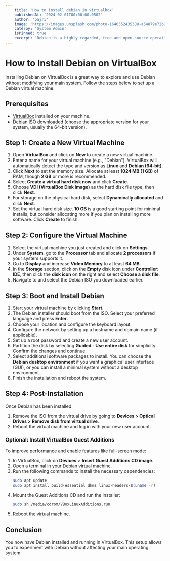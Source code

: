 ```yaml
---
    title: 'How to install debian in virtualbox'
    publishedAt: '2024-02-01T00:00:00.0502'
    author: 'pajri'
    image: 'https://images.unsplash.com/photo-1640552435388-a54879e72b28?q=80&w=2070&auto=format&fit=crop&ixlib=rb-4.0.3&ixid=M3wxMjA3fDB8MHxwaG90by1wYWdlfHx8fGVufDB8fHx8fA%3D%3D'
    cateroy: 'System Admin'
    isPinned: true
    excerpt: 'Debian is a highly regarded, free and open-source operating system based on the Linux kernel.'
---
```

# How to Install Debian on VirtualBox

Installing Debian on VirtualBox is a great way to explore and use Debian without modifying your main system. Follow the steps below to set up a Debian virtual machine.

## Prerequisites

- [VirtualBox](https://www.virtualbox.org/wiki/Downloads) installed on your machine.
- [Debian ISO](https://www.debian.org/distrib/) downloaded (choose the appropriate version for your system, usually the 64-bit version).

## Step 1: Create a New Virtual Machine

1. Open **VirtualBox** and click on **New** to create a new virtual machine.
2. Enter a name for your virtual machine (e.g., "Debian"). VirtualBox will automatically detect the type and version as **Linux** and **Debian (64-bit)**.
3. Click **Next** to set the memory size. Allocate at least **1024 MB (1 GB)** of RAM, though **2 GB** or more is recommended.
4. Select **Create a virtual hard disk now** and click **Create**.
5. Choose **VDI (VirtualBox Disk Image)** as the hard disk file type, then click **Next**.
6. For storage on the physical hard disk, select **Dynamically allocated** and click **Next**.
7. Set the virtual hard disk size. **10 GB** is a good starting point for minimal installs, but consider allocating more if you plan on installing more software. Click **Create** to finish.

## Step 2: Configure the Virtual Machine

1. Select the virtual machine you just created and click on **Settings**.
2. Under **System**, go to the **Processor** tab and allocate **2 processors** if your system supports it.
3. Go to **Display** and increase **Video Memory** to at least **64 MB**.
4. In the **Storage** section, click on the **Empty** disk icon under **Controller: IDE**, then click the **disk icon** on the right and select **Choose a disk file**.
5. Navigate to and select the Debian ISO you downloaded earlier.

## Step 3: Boot and Install Debian

1. Start your virtual machine by clicking **Start**.
2. The Debian installer should boot from the ISO. Select your preferred language and press **Enter**.
3. Choose your location and configure the keyboard layout.
4. Configure the network by setting up a hostname and domain name (if applicable).
5. Set up a root password and create a new user account.
6. Partition the disk by selecting **Guided - Use entire disk** for simplicity. Confirm the changes and continue.
7. Select additional software packages to install. You can choose the **Debian desktop environment** if you want a graphical user interface (GUI), or you can install a minimal system without a desktop environment.
8. Finish the installation and reboot the system.

## Step 4: Post-Installation

Once Debian has been installed:

1. Remove the ISO from the virtual drive by going to **Devices > Optical Drives > Remove disk from virtual drive**.
2. Reboot the virtual machine and log in with your new user account.

### Optional: Install VirtualBox Guest Additions

To improve performance and enable features like full-screen mode:

1. In VirtualBox, click on **Devices** > **Insert Guest Additions CD image**.
2. Open a terminal in your Debian virtual machine.
3. Run the following commands to install the necessary dependencies:
    ```bash
    sudo apt update
    sudo apt install build-essential dkms linux-headers-$(uname -r)
    ```
4. Mount the Guest Additions CD and run the installer:
    ```bash
    sudo sh /media/cdrom/VBoxLinuxAdditions.run
    ```
5. Reboot the virtual machine.

## Conclusion

You now have Debian installed and running in VirtualBox. This setup allows you to experiment with Debian without affecting your main operating system.
